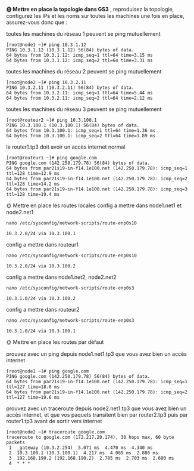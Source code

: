
**🌞 Mettre en place la topologie dans GS3** ,
reproduisez la topologie, configurez les IPs 
et les noms sur toutes les machines
une fois en place, assurez-vous donc que :

toutes les machines du réseau 1 peuvent se ping mutuellement

```
[root@node1 ~]# ping 10.3.1.12
PING 10.3.1.12 (10.3.1.12) 56(84) bytes of data.
64 bytes from 10.3.1.12: icmp_seq=1 ttl=64 time=3.15 ms
64 bytes from 10.3.1.12: icmp_seq=2 ttl=64 time=3.31 ms
```
toutes les machines du réseau 2 peuvent se ping mutuellement


```
[root@node2 ~]# ping 10.3.2.11
PING 10.3.2.11 (10.3.2.11) 56(84) bytes of data.
64 bytes from 10.3.2.11: icmp_seq=1 ttl=64 time=5.44 ms
64 bytes from 10.3.2.11: icmp_seq=2 ttl=64 time=2.12 ms
```

toutes les machines du réseau 3 peuvent se ping mutuellement


```
[root@routeur2 ~]# ping 10.3.100.1
PING 10.3.100.1 (10.3.100.1) 56(84) bytes of data.
64 bytes from 10.3.100.1: icmp_seq=1 ttl=64 time=1.36 ms
64 bytes from 10.3.100.1: icmp_seq=2 ttl=64 time=1.89 ms
```

le router1.tp3 doit avoir un accès internet normal
```
[root@routeur1 ~]# ping google.com
PING google.com (142.250.179.78) 56(84) bytes of data.
64 bytes from par21s19-in-f14.1e100.net (142.250.179.78): icmp_seq=1 ttl=128 time=12.9 ms
64 bytes from par21s19-in-f14.1e100.net (142.250.179.78): icmp_seq=2 ttl=128 time=14.2 ms
64 bytes from par21s19-in-f14.1e100.net (142.250.179.78): icmp_seq=3 ttl=128 time=19.4 ms
```

🌞 Mettre en place les routes locales
config a mettre dans node1.net1 et node2.net1
```
nano /etc/sysconfig/network-scripts/route-enp0s10

10.3.2.0/24 via 10.3.100.1
```

config a mettre dans routeur1
```
nano /etc/sysconfig/network-scripts/route-enp0s10

10.3.2.0/24 via 10.3.100.2
```

config a mettre dans node1.net2, node2.net2
```
nano /etc/sysconfig/network-scripts/route-enp0s3

10.3.1.0/24 via 10.3.100.2
```

config a mettre dans routeur2
```
nano /etc/sysconfig/network-scripts/route-enp0s3

10.3.1.0/24 via 10.3.100.1
```

🌞 Mettre en place les routes par défaut

prouvez avec un ping depuis node1.net1.tp3 que vous avez bien un accès internet

```
[root@node1 ~]# ping google.com
PING google.com (142.250.179.78) 56(84) bytes of data.
64 bytes from par21s19-in-f14.1e100.net (142.250.179.78): icmp_seq=1 ttl=127 time=18.6 ms
64 bytes from par21s19-in-f14.1e100.net (142.250.179.78): icmp_seq=2 ttl=127 time=19.6 ms
```


prouvez avec un traceroute depuis node2.net1.tp3 que vous avez bien un accès internet, et que vos paquets transitent bien par router2.tp3 puis par router1.tp3 avant de sortir vers internet

```
[root@node2 ~]# traceroute google.com
traceroute to google.com (172.217.20.174), 30 hops max, 60 byte packets
 1  _gateway (10.3.2.254)  5.071 ms  4.470 ms  4.340 ms
 2  10.3.100.1 (10.3.100.1)  4.217 ms  4.089 ms  2.886 ms
 3  192.168.190.2 (192.168.190.2)  2.785 ms  2.703 ms  2.600 ms
 4  * * *
```





















